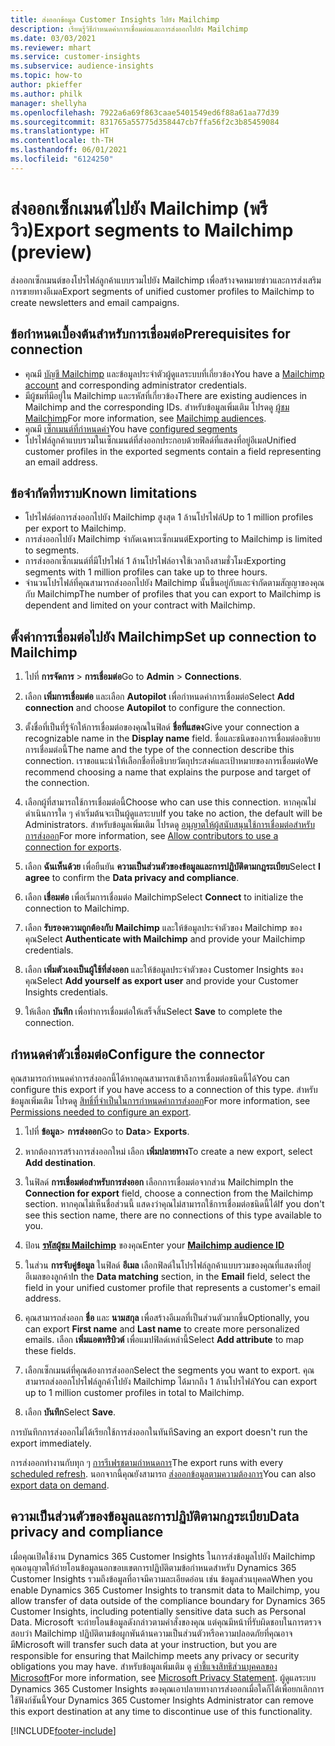 ```yaml
---
title: ส่งออกข้อมูล Customer Insights ไปยัง Mailchimp
description: เรียนรู้วิธีกำหนดค่าการเชื่อมต่อและการส่งออกไปยัง Mailchimp
ms.date: 03/03/2021
ms.reviewer: mhart
ms.service: customer-insights
ms.subservice: audience-insights
ms.topic: how-to
author: pkieffer
ms.author: philk
manager: shellyha
ms.openlocfilehash: 7922a6a69f863caae5401549ed6f88a61aa77d39
ms.sourcegitcommit: 831765a55775d358447cb7ffa56f2c3b85459084
ms.translationtype: HT
ms.contentlocale: th-TH
ms.lasthandoff: 06/01/2021
ms.locfileid: "6124250"
---
```

# <a name="export-segments-to-mailchimp-preview"></a><span data-ttu-id="c5d6b-103">ส่งออกเซ็กเมนต์ไปยัง Mailchimp (พรีวิว)</span><span class="sxs-lookup"><span data-stu-id="c5d6b-103">Export segments to Mailchimp (preview)</span></span>

<span data-ttu-id="c5d6b-104">ส่งออกเซ็กเมนต์ของโปรไฟล์ลูกค้าแบบรวมไปยัง Mailchimp เพื่อสร้างจดหมายข่าวและการส่งเสริมการขายทางอีเมล</span><span class="sxs-lookup"><span data-stu-id="c5d6b-104">Export segments of unified customer profiles to Mailchimp to create newsletters and email campaigns.</span></span>

## <a name="prerequisites-for-connection"></a><span data-ttu-id="c5d6b-105">ข้อกำหนดเบื้องต้นสำหรับการเชื่อมต่อ</span><span class="sxs-lookup"><span data-stu-id="c5d6b-105">Prerequisites for connection</span></span>

-   <span data-ttu-id="c5d6b-106">คุณมี [บัญชี Mailchimp](https://mailchimp.com/) และข้อมูลประจำตัวผู้ดูแลระบบที่เกี่ยวข้อง</span><span class="sxs-lookup"><span data-stu-id="c5d6b-106">You have a [Mailchimp account](https://mailchimp.com/) and corresponding administrator credentials.</span></span>
-   <span data-ttu-id="c5d6b-107">มีผู้ชมที่มีอยู่ใน Mailchimp และรหัสที่เกี่ยวข้อง</span><span class="sxs-lookup"><span data-stu-id="c5d6b-107">There are existing audiences in Mailchimp and the corresponding IDs.</span></span> <span data-ttu-id="c5d6b-108">สำหรับข้อมูลเพิ่มเติม โปรดดู [ผู้ชม Mailchimp](https://mailchimp.com/help/create-audience/)</span><span class="sxs-lookup"><span data-stu-id="c5d6b-108">For more information, see [Mailchimp audiences](https://mailchimp.com/help/create-audience/).</span></span>
-   <span data-ttu-id="c5d6b-109">คุณมี [เซ็กเมนต์ที่กำหนดค่า](segments.md)</span><span class="sxs-lookup"><span data-stu-id="c5d6b-109">You have [configured segments](segments.md)</span></span>
-   <span data-ttu-id="c5d6b-110">โปรไฟล์ลูกค้าแบบรวมในเซ็กเมนต์ที่ส่งออกประกอบด้วยฟิลด์ที่แสดงที่อยู่อีเมล</span><span class="sxs-lookup"><span data-stu-id="c5d6b-110">Unified customer profiles in the exported segments contain a field representing an email address.</span></span>

## <a name="known-limitations"></a><span data-ttu-id="c5d6b-111">ข้อจำกัดที่ทราบ</span><span class="sxs-lookup"><span data-stu-id="c5d6b-111">Known limitations</span></span>

- <span data-ttu-id="c5d6b-112">โปรไฟล์ต่อการส่งออกไปยัง Mailchimp สูงสุด 1 ล้านโปรไฟล์</span><span class="sxs-lookup"><span data-stu-id="c5d6b-112">Up to 1 million profiles per export to Mailchimp.</span></span>
- <span data-ttu-id="c5d6b-113">การส่งออกไปยัง Mailchimp จำกัดเฉพาะเซ็กเมนต์</span><span class="sxs-lookup"><span data-stu-id="c5d6b-113">Exporting to Mailchimp is limited to segments.</span></span>
- <span data-ttu-id="c5d6b-114">การส่งออกเซ็กเมนต์ที่มีโปรไฟล์ 1 ล้านโปรไฟล์อาจใช้เวลาถึงสามชั่วโมง</span><span class="sxs-lookup"><span data-stu-id="c5d6b-114">Exporting segments with 1 million profiles can take up to three hours.</span></span> 
- <span data-ttu-id="c5d6b-115">จำนวนโปรไฟล์ที่คุณสามารถส่งออกไปยัง Mailchimp นั้นขึ้นอยู่กับและจำกัดตามสัญญาของคุณกับ Mailchimp</span><span class="sxs-lookup"><span data-stu-id="c5d6b-115">The number of profiles that you can export to Mailchimp is dependent and limited on your contract with Mailchimp.</span></span>

## <a name="set-up-connection-to-mailchimp"></a><span data-ttu-id="c5d6b-116">ตั้งค่าการเชื่อมต่อไปยัง Mailchimp</span><span class="sxs-lookup"><span data-stu-id="c5d6b-116">Set up connection to Mailchimp</span></span>

1. <span data-ttu-id="c5d6b-117">ไปที่ **การจัดการ** > **การเชื่อมต่อ**</span><span class="sxs-lookup"><span data-stu-id="c5d6b-117">Go to **Admin** > **Connections**.</span></span>

1. <span data-ttu-id="c5d6b-118">เลือก **เพิ่มการเชื่อมต่อ** และเลือก **Autopilot** เพื่อกำหนดค่าการเชื่อมต่อ</span><span class="sxs-lookup"><span data-stu-id="c5d6b-118">Select **Add connection** and choose **Autopilot** to configure the connection.</span></span>

1. <span data-ttu-id="c5d6b-119">ตั้งชื่อที่เป็นที่รู้จักให้การเชื่อมต่อของคุณในฟิลด์ **ชื่อที่แสดง**</span><span class="sxs-lookup"><span data-stu-id="c5d6b-119">Give your connection a recognizable name in the **Display name** field.</span></span> <span data-ttu-id="c5d6b-120">ชื่อและชนิดของการเชื่อมต่ออธิบายการเชื่อมต่อนี้</span><span class="sxs-lookup"><span data-stu-id="c5d6b-120">The name and the type of the connection describe this connection.</span></span> <span data-ttu-id="c5d6b-121">เราขอแนะนำให้เลือกชื่อที่อธิบายวัตถุประสงค์และเป้าหมายของการเชื่อมต่อ</span><span class="sxs-lookup"><span data-stu-id="c5d6b-121">We recommend choosing a name that explains the purpose and target of the connection.</span></span>

1. <span data-ttu-id="c5d6b-122">เลือกผู้ที่สามารถใช้การเชื่อมต่อนี้</span><span class="sxs-lookup"><span data-stu-id="c5d6b-122">Choose who can use this connection.</span></span> <span data-ttu-id="c5d6b-123">หากคุณไม่ดำเนินการใด ๆ ค่าเริ่มต้นจะเป็นผู้ดูแลระบบ</span><span class="sxs-lookup"><span data-stu-id="c5d6b-123">If you take no action, the default will be Administrators.</span></span> <span data-ttu-id="c5d6b-124">สำหรับข้อมูลเพิ่มเติม โปรดดู [อนุญาตให้ผู้สนับสนุนใช้การเชื่อมต่อสำหรับการส่งออก](connections.md#allow-contributors-to-use-a-connection-for-exports)</span><span class="sxs-lookup"><span data-stu-id="c5d6b-124">For more information, see [Allow contributors to use a connection for exports](connections.md#allow-contributors-to-use-a-connection-for-exports).</span></span>

1. <span data-ttu-id="c5d6b-125">เลือก **ฉันเห็นด้วย** เพื่อยืนยัน **ความเป็นส่วนตัวของข้อมูลและการปฏิบัติตามกฎระเบียบ**</span><span class="sxs-lookup"><span data-stu-id="c5d6b-125">Select **I agree** to confirm the **Data privacy and compliance**.</span></span>

1. <span data-ttu-id="c5d6b-126">เลือก **เชื่อมต่อ** เพื่อเริ่มการเชื่อมต่อ Mailchimp</span><span class="sxs-lookup"><span data-stu-id="c5d6b-126">Select **Connect** to initialize the connection to Mailchimp.</span></span>

1. <span data-ttu-id="c5d6b-127">เลือก **รับรองความถูกต้องกับ Mailchimp** และให้ข้อมูลประจำตัวของ Mailchimp ของคุณ</span><span class="sxs-lookup"><span data-stu-id="c5d6b-127">Select **Authenticate with Mailchimp** and provide your Mailchimp credentials.</span></span>

1. <span data-ttu-id="c5d6b-128">เลือก **เพิ่มตัวเองเป็นผู้ใช้ที่ส่งออก** และให้ข้อมูลประจำตัวของ Customer Insights ของคุณ</span><span class="sxs-lookup"><span data-stu-id="c5d6b-128">Select **Add yourself as export user** and provide your Customer Insights credentials.</span></span>

1. <span data-ttu-id="c5d6b-129">ให้เลือก **บันทึก** เพื่อทำการเชื่อมต่อให้เสร็จสิ้น</span><span class="sxs-lookup"><span data-stu-id="c5d6b-129">Select **Save** to complete the connection.</span></span> 

## <a name="configure-the-connector"></a><span data-ttu-id="c5d6b-130">กำหนดค่าตัวเชื่อมต่อ</span><span class="sxs-lookup"><span data-stu-id="c5d6b-130">Configure the connector</span></span>

<span data-ttu-id="c5d6b-131">คุณสามารถกำหนดค่าการส่งออกนี้ได้หากคุณสามารถเข้าถึงการเชื่อมต่อชนิดนี้ได้</span><span class="sxs-lookup"><span data-stu-id="c5d6b-131">You can configure this export if you have access to a connection of this type.</span></span> <span data-ttu-id="c5d6b-132">สำหรับข้อมูลเพิ่มเติม โปรดดู [สิทธิ์ที่จำเป็นในการกำหนดค่าการส่งออก](export-destinations.md#set-up-a-new-export)</span><span class="sxs-lookup"><span data-stu-id="c5d6b-132">For more information, see [Permissions needed to configure an export](export-destinations.md#set-up-a-new-export).</span></span>

1. <span data-ttu-id="c5d6b-133">ไปที่ **ข้อมูล**> **การส่งออก**</span><span class="sxs-lookup"><span data-stu-id="c5d6b-133">Go to **Data**> **Exports**.</span></span>

1. <span data-ttu-id="c5d6b-134">หากต้องการสร้างการส่งออกใหม่ เลือก **เพิ่มปลายทาง**</span><span class="sxs-lookup"><span data-stu-id="c5d6b-134">To create a new export, select **Add destination**.</span></span>

1. <span data-ttu-id="c5d6b-135">ในฟิลด์ **การเชื่อมต่อสำหรับการส่งออก** เลือกการเชื่อมต่อจากส่วน Mailchimp</span><span class="sxs-lookup"><span data-stu-id="c5d6b-135">In the **Connection for export** field, choose a connection from the Mailchimp section.</span></span> <span data-ttu-id="c5d6b-136">หากคุณไม่เห็นชื่อส่วนนี้ แสดงว่าคุณไม่สามารถใช้การเชื่อมต่อชนิดนี้ได้</span><span class="sxs-lookup"><span data-stu-id="c5d6b-136">If you don't see this section name, there are no connections of this type available to you.</span></span>

1. <span data-ttu-id="c5d6b-137">ป้อน **[รหัสผู้ชม Mailchimp](https://mailchimp.com/help/find-audience-id/)** ของคุณ</span><span class="sxs-lookup"><span data-stu-id="c5d6b-137">Enter your **[Mailchimp audience ID](https://mailchimp.com/help/find-audience-id/)**</span></span>

3. <span data-ttu-id="c5d6b-138">ในส่วน **การจับคู่ข้อมูล** ในฟิลด์ **อีเมล** เลือกฟิลด์ในโปรไฟล์ลูกค้าแบบรวมของคุณที่แสดงที่อยู่อีเมลของลูกค้า</span><span class="sxs-lookup"><span data-stu-id="c5d6b-138">In the **Data matching** section, in the **Email** field, select the field in your unified customer profile that represents a customer's email address.</span></span> 

1. <span data-ttu-id="c5d6b-139">คุณสามารถส่งออก **ชื่อ** และ **นามสกุล** เพื่อสร้างอีเมลที่เป็นส่วนตัวมากขึ้น</span><span class="sxs-lookup"><span data-stu-id="c5d6b-139">Optionally, you can export **First name** and **Last name** to create more personalized emails.</span></span> <span data-ttu-id="c5d6b-140">เลือก **เพิ่มแอตทริบิวต์** เพื่อแมปฟิลด์เหล่านี้</span><span class="sxs-lookup"><span data-stu-id="c5d6b-140">Select **Add attribute** to map these fields.</span></span>

1. <span data-ttu-id="c5d6b-141">เลือกเซ็กเมนต์ที่คุณต้องการส่งออก</span><span class="sxs-lookup"><span data-stu-id="c5d6b-141">Select the segments you want to export.</span></span> <span data-ttu-id="c5d6b-142">คุณสามารถส่งออกโปรไฟล์ลูกค้าไปยัง Mailchimp ได้มากถึง 1 ล้านโปรไฟล์</span><span class="sxs-lookup"><span data-stu-id="c5d6b-142">You can export up to 1 million customer profiles in total to Mailchimp.</span></span>

1. <span data-ttu-id="c5d6b-143">เลือก **บันทึก**</span><span class="sxs-lookup"><span data-stu-id="c5d6b-143">Select **Save**.</span></span>

<span data-ttu-id="c5d6b-144">การบันทึกการส่งออกไม่ได้เรียกใช้การส่งออกในทันที</span><span class="sxs-lookup"><span data-stu-id="c5d6b-144">Saving an export doesn't run the export immediately.</span></span>

<span data-ttu-id="c5d6b-145">การส่งออกทำงานกับทุก ๆ [การรีเฟรชตามกำหนดการ](system.md#schedule-tab)</span><span class="sxs-lookup"><span data-stu-id="c5d6b-145">The export runs with every [scheduled refresh](system.md#schedule-tab).</span></span> <span data-ttu-id="c5d6b-146">นอกจากนี้คุณยังสามารถ [ส่งออกข้อมูลตามความต้องการ](export-destinations.md#run-exports-on-demand)</span><span class="sxs-lookup"><span data-stu-id="c5d6b-146">You can also [export data on demand](export-destinations.md#run-exports-on-demand).</span></span> 

## <a name="data-privacy-and-compliance"></a><span data-ttu-id="c5d6b-147">ความเป็นส่วนตัวของข้อมูลและการปฏิบัติตามกฎระเบียบ</span><span class="sxs-lookup"><span data-stu-id="c5d6b-147">Data privacy and compliance</span></span>

<span data-ttu-id="c5d6b-148">เมื่อคุณเปิดใช้งาน Dynamics 365 Customer Insights ในการส่งข้อมูลไปยัง Mailchimp คุณอนุญาตให้ถ่ายโอนข้อมูลนอกขอบเขตการปฏิบัติตามข้อกำหนดสำหรับ Dynamics 365 Customer Insights รวมถึงข้อมูลที่อาจมีความละเอียดอ่อน เช่น ข้อมูลส่วนบุคคล</span><span class="sxs-lookup"><span data-stu-id="c5d6b-148">When you enable Dynamics 365 Customer Insights to transmit data to Mailchimp, you allow transfer of data outside of the compliance boundary for Dynamics 365 Customer Insights, including potentially sensitive data such as Personal Data.</span></span> <span data-ttu-id="c5d6b-149">Microsoft จะถ่ายโอนข้อมูลดังกล่าวตามคำสั่งของคุณ แต่คุณมีหน้าที่รับผิดชอบในการตรวจสอบว่า Mailchimp ปฏิบัติตามข้อผูกพันด้านความเป็นส่วนตัวหรือความปลอดภัยที่คุณอาจมี</span><span class="sxs-lookup"><span data-stu-id="c5d6b-149">Microsoft will transfer such data at your instruction, but you are responsible for ensuring that Mailchimp meets any privacy or security obligations you may have.</span></span> <span data-ttu-id="c5d6b-150">สำหรับข้อมูลเพิ่มเติม ดู [คำชี้แจงสิทธิส่วนบุคคลของ Microsoft](https://go.microsoft.com/fwlink/?linkid=396732)</span><span class="sxs-lookup"><span data-stu-id="c5d6b-150">For more information, see [Microsoft Privacy Statement](https://go.microsoft.com/fwlink/?linkid=396732).</span></span>
<span data-ttu-id="c5d6b-151">ผู้ดูแลระบบ Dynamics 365 Customer Insights ของคุณเอาปลายทางการส่งออกเมื่อใดก็ได้เพื่อยกเลิกการใช้ฟังก์ชันนี้</span><span class="sxs-lookup"><span data-stu-id="c5d6b-151">Your Dynamics 365 Customer Insights Administrator can remove this export destination at any time to discontinue use of this functionality.</span></span>

[!INCLUDE[footer-include](../includes/footer-banner.md)]
